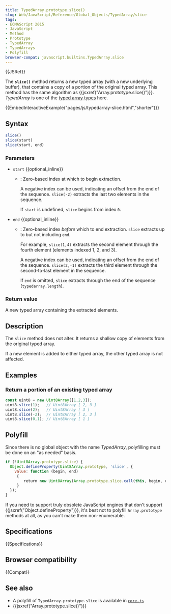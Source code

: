 ```yaml
---
title: TypedArray.prototype.slice()
slug: Web/JavaScript/Reference/Global_Objects/TypedArray/slice
tags:
- ECMAScript 2015
- JavaScript
- Method
- Prototype
- TypedArray
- TypedArrays
- Polyfill
browser-compat: javascript.builtins.TypedArray.slice
---
```

{{JSRef}}

The **`slice()`** method returns a new typed array (with a new underlying
buffer), that contains a copy of a portion of the original typed array. This
method has the same algorithm as
{{jsxref("Array.prototype.slice()")}}. *TypedArray* is one of the
[typed array types](/en-US/docs/Web/JavaScript/Reference/Global_Objects/TypedArray#TypedArray_objects)
here.

{{EmbedInteractiveExample("pages/js/typedarray-slice.html","shorter")}}

## Syntax

```js
slice()
slice(start)
slice(start, end)
```

### Parameters

*   `start` {{optional_inline}}

    *   : Zero-based index at which to begin extraction.

        A negative index can be used, indicating an offset from the end of the
        sequence. `slice(-2)` extracts the last two elements in the sequence.

        If `start` is undefined, `slice` begins from index `0`.

*   `end` {{optional_inline}}

    *   : Zero-based index *before* which to end extraction. `slice` extracts up to
        but not including `end`.

        For example, `slice(1,4)` extracts the second element through the fourth
        element (elements indexed 1, 2, and 3).

        A negative index can be used, indicating an offset from the end of the
        sequence. `slice(2,-1)` extracts the third element through the
        second-to-last element in the sequence.

        If `end` is omitted, `slice` extracts through the end of the sequence
        (`typedarray.length`).

### Return value

A new typed array containing the extracted elements.

## Description

The `slice` method does not alter. It returns a shallow copy of elements from
the original typed array.

If a new element is added to either typed array, the other typed array is not
affected.

## Examples

### Return a portion of an existing typed array

```js
const uint8 = new Uint8Array([1,2,3]);
uint8.slice(1);   // Uint8Array [ 2, 3 ]
uint8.slice(2);   // Uint8Array [ 3 ]
uint8.slice(-2);  // Uint8Array [ 2, 3 ]
uint8.slice(0,1); // Uint8Array [ 1 ]
```

## Polyfill

Since there is no global object with the name *TypedArray*, polyfilling must be
done on an "as needed" basis.

```js
if (!Uint8Array.prototype.slice) {
  Object.defineProperty(Uint8Array.prototype, 'slice', {
    value: function (begin, end)
     {
        return new Uint8Array(Array.prototype.slice.call(this, begin, end));
     }
  });
}
```

If you need to support truly obsolete JavaScript engines that don't support
{{jsxref("Object.defineProperty")}}, it's best not to polyfill
`Array.prototype` methods at all, as you can't make them non-enumerable.

## Specifications

{{Specifications}}

## Browser compatibility

{{Compat}}

## See also

*   A polyfill of `TypedArray.prototype.slice` is available in
    [`core-js`](https://github.com/zloirock/core-js#ecmascript-typed-arrays)
*   {{jsxref("Array.prototype.slice()")}}
